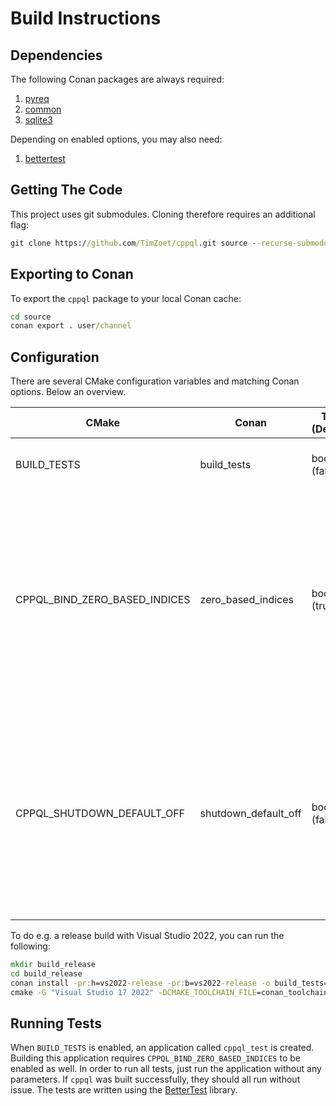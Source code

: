 # Build Instructions

## Dependencies

The following Conan packages are always required:

1. [pyreq](https://github.com/TimZoet/pyreq)
2. [common](https://github.com/TimZoet/common)
3. [sqlite3](https://www.sqlite.org/index.html)

Depending on enabled options, you may also need:

1. [bettertest](https://github.com/TimZoet/BetterTest)

## Getting The Code

This project uses git submodules. Cloning therefore requires an additional flag:

```cmd
git clone https://github.com/TimZoet/cppql.git source --recurse-submodules
```

## Exporting to Conan

To export the `cppql` package to your local Conan cache:

```cmd
cd source
conan export . user/channel
```

## Configuration

There are several CMake configuration variables and matching Conan options. Below an overview.

| CMake | Conan | Type (Default) | Description |
|---|---|---|---|
| BUILD_TESTS | build_tests | bool (false) | When enabled, an application containing tests is created. |
| CPPQL_BIND_ZERO_BASED_INDICES | zero_based_indices | bool (true) | When enabled, the indices passed to the various `bind` methods this library provides as wrappers around the C functions become 0-based. Note that this of course does not apply to any of the C functions, should you still use those. |
| CPPQL_SHUTDOWN_DEFAULT_OFF | shutdown_default_off | bool (false) | When enabled, the database connection wrapper will no longer call `sqlite3_shutdown` on destruction. This can be useful when opening multiple databases, both for performance reasons and because `sqlite3_shutdown` is not thread safe. |

To do e.g. a release build with Visual Studio 2022, you can run the following:

```cmd
mkdir build_release
cd build_release
conan install -pr:h=vs2022-release -pr:b=vs2022-release -o build_tests=True --build=missing ../source
cmake -G "Visual Studio 17 2022" -DCMAKE_TOOLCHAIN_FILE=conan_toolchain.cmake ..\source
```

## Running Tests

When `BUILD_TESTS` is enabled, an application called `cppql_test` is created. Building this application requires `CPPQL_BIND_ZERO_BASED_INDICES` to be enabled as well. In order to run all tests, just run the application without any
parameters. If `cppql` was built successfully, they should all run without issue. The tests are written using the
[BetterTest](https://github.com/TimZoet/BetterTest) library.
